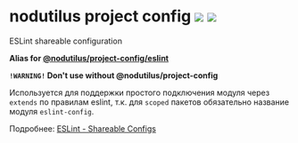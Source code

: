 # nodutilus project config [![][npmbadge]][npm] [![][badge]][actions]

ESLint shareable configuration

**Alias for [@nodutilus/project-config/eslint][npm]**

**`!WARNING!` Don't use without @nodutilus/project-config**

Используется для поддержки простого подключения модуля через `extends` по правилам eslint,
т.к. для `scoped` пакетов обязательно название модуля `eslint-config`.

Подробнее: [ESLint - Shareable Configs](https://eslint.org/docs/developer-guide/shareable-configs)

[npmbadge]: https://img.shields.io/npm/v/@nodutilus/project-config

[npm]: https://www.npmjs.com/package/@nodutilus/project-config

[badge]: https://github.com/nodutilus/project-config/actions/workflows/main.yml/badge.svg?branch=main&event=push

[actions]: https://github.com/nodutilus/project-config/actions
